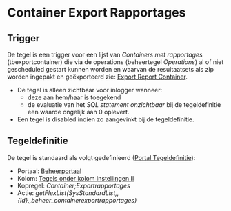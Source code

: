 # Container Export Rapportages

## Trigger

De tegel is een trigger voor een lijst van _Containers met rapportages_ (tbexportcontainer) die via de operations (beheertegel _Operations_) al of niet gescheduled gestart kunnen worden en waarvan de resultaatsets als zip worden ingepakt en geëxporteerd zie: [Export Report Container](../../../../instellen_inrichten/export_report_container.md).

- De tegel is alleen zichtbaar voor inlogger wanneer:
  - deze aan hem/haar is toegekend
  - de evaluatie van het _SQL statement onzichtbaar_ bij de tegeldefinitie een waarde ongelijk aan 0 oplevert.
- Een tegel is disabled indien zo aangevinkt bij de tegeldefinitie.

## Tegeldefinitie

De tegel is standaard als volgt gedefinieerd ([Portal Tegeldefinitie](../../../../instellen_inrichten/portaldefinitie/portal_tegel.md)):

- Portaal: [Beheerportaal](/probleemoplossing/portalen_en_moduleschermen/beheerportaa.md)
- Kolom: [Tegels onder kolom Instellingen II](tegels_onder_kolom_instellingen_ii/README.md)
- Kopregel: _Container;Exportrapportages_
- Actie: _getFlexList(SysStandardList,,{id},,beheer_containerexportrapportages)_

